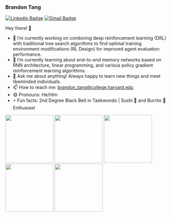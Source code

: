 ### Brandon Tang

[![Linkedin Badge](https://img.shields.io/badge/-brandontang-blue?style=flat-square&logo=Linkedin&logoColor=white&link=https://www.linkedin.com/in/brandontang18/)](https://www.linkedin.com/in/brandontang18/) 
[![Gmail Badge](https://img.shields.io/badge/-brandon_tang@college.harvard.edu-c14438?style=flat-square&logo=Gmail&logoColor=white&link=mailto:brandon_tang@college.harvard.edu)](mailto:brandon_tang@college.harvard.edu)

Hey there! 👋

- 🔭 I’m currently working on combining deep reinforcement learning (DRL) with traditional tree search algorithms to find optimal training environment modifications (RL Design) for improved agent evaluation performance.
- 🌱 I’m currently learning about end-to-end memory networks based on RNN architecture, linear programming, and various policy gradient reinforcement learning algorithms. 
- 💬 Ask me about anything! Always happy to learn new things and meet likeminded individuals.
- 📫 How to reach me: brandon_tang@college.harvard.edu
- 😄 Pronouns: He/Him
- ⚡ Fun facts: 2nd Degree Black Belt in Taekwondo | Sushi 🍣 and Burrito 🌯 Enthusiast

<img src="https://media.giphy.com/media/LMt9638dO8dftAjtco/giphy.gif" width ="150"/> <img src="https://media.giphy.com/media/SU2ic3wTfuC6JhD1lA/giphy.gif" width ="150"/> <img src="https://media.giphy.com/media/gjBTgOZiXnwZZjfxIn/giphy.gif" width ="150"/> <img src="https://media.giphy.com/media/jnDKffgCfGYOp6cMTK/giphy.gif" width ="150"/> <img src="https://media.giphy.com/media/l29afynjUYxm0d8cuh/giphy.gif" width ="150"/>

